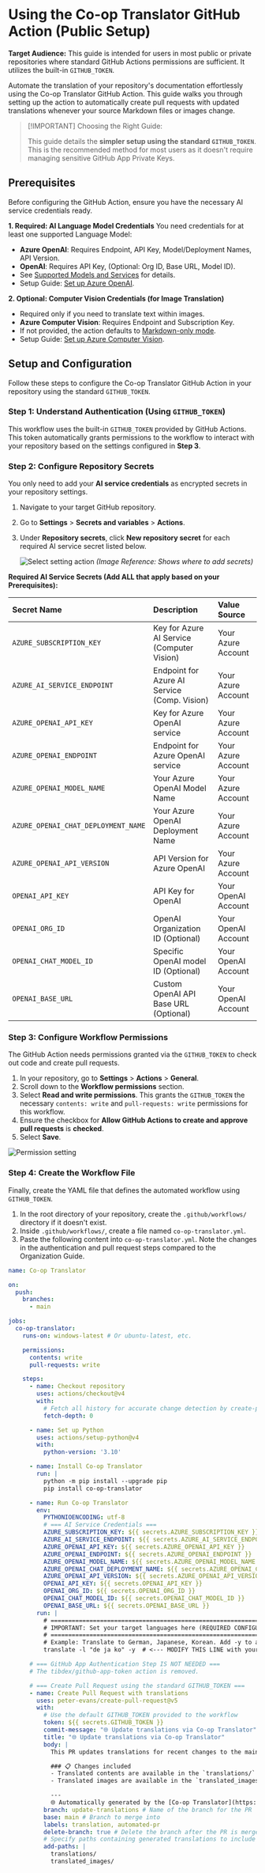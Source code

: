 # Using the Co-op Translator GitHub Action (Public Setup)

**Target Audience:** This guide is intended for users in most public or private repositories where standard GitHub Actions permissions are sufficient. It utilizes the built-in `GITHUB_TOKEN`.

Automate the translation of your repository's documentation effortlessly using the Co-op Translator GitHub Action. This guide walks you through setting up the action to automatically create pull requests with updated translations whenever your source Markdown files or images change.

> [!IMPORTANT] Choosing the Right Guide:
>
> This guide details the **simpler setup using the standard `GITHUB_TOKEN`**. This is the recommended method for most users as it doesn't require managing sensitive GitHub App Private Keys.
>

## Prerequisites

Before configuring the GitHub Action, ensure you have the necessary AI service credentials ready.

**1. Required: AI Language Model Credentials**
You need credentials for at least one supported Language Model:

- **Azure OpenAI**: Requires Endpoint, API Key, Model/Deployment Names, API Version.
- **OpenAI**: Requires API Key, (Optional: Org ID, Base URL, Model ID).
- See [Supported Models and Services](../../README.md/#-supported-models-and-services) for details.
- Setup Guide: [Set up Azure OpenAI](../set-up-resources/set-up-azure-openai.md).

**2. Optional: Computer Vision Credentials (for Image Translation)**

- Required only if you need to translate text within images.
- **Azure Computer Vision**: Requires Endpoint and Subscription Key.
- If not provided, the action defaults to [Markdown-only mode](../markdown-only-mode.md).
- Setup Guide: [Set up Azure Computer Vision](../set-up-resources/set-up-azure-computer-vision.md).

## Setup and Configuration

Follow these steps to configure the Co-op Translator GitHub Action in your repository using the standard `GITHUB_TOKEN`.

### Step 1: Understand Authentication (Using `GITHUB_TOKEN`)

This workflow uses the built-in `GITHUB_TOKEN` provided by GitHub Actions. This token automatically grants permissions to the workflow to interact with your repository based on the settings configured in **Step 3**.

### Step 2: Configure Repository Secrets

You only need to add your **AI service credentials** as encrypted secrets in your repository settings.

1.  Navigate to your target GitHub repository.
2.  Go to **Settings** > **Secrets and variables** > **Actions**.
3.  Under **Repository secrets**, click **New repository secret** for each required AI service secret listed below.

    ![Select setting action](./imgs/select-setting-action.png) *(Image Reference: Shows where to add secrets)*

**Required AI Service Secrets (Add ALL that apply based on your Prerequisites):**

| Secret Name                         | Description                               | Value Source                     |
| :---------------------------------- | :---------------------------------------- | :------------------------------- |
| `AZURE_SUBSCRIPTION_KEY`            | Key for Azure AI Service (Computer Vision)  | Your Azure Account               |
| `AZURE_AI_SERVICE_ENDPOINT`         | Endpoint for Azure AI Service (Comp. Vision) | Your Azure Account               |
| `AZURE_OPENAI_API_KEY`              | Key for Azure OpenAI service              | Your Azure Account               |
| `AZURE_OPENAI_ENDPOINT`             | Endpoint for Azure OpenAI service         | Your Azure Account               |
| `AZURE_OPENAI_MODEL_NAME`           | Your Azure OpenAI Model Name              | Your Azure Account               |
| `AZURE_OPENAI_CHAT_DEPLOYMENT_NAME` | Your Azure OpenAI Deployment Name         | Your Azure Account               |
| `AZURE_OPENAI_API_VERSION`          | API Version for Azure OpenAI              | Your Azure Account               |
| `OPENAI_API_KEY`                    | API Key for OpenAI                        | Your OpenAI Account              |
| `OPENAI_ORG_ID`                     | OpenAI Organization ID (Optional)         | Your OpenAI Account              |
| `OPENAI_CHAT_MODEL_ID`              | Specific OpenAI model ID (Optional)       | Your OpenAI Account              |
| `OPENAI_BASE_URL`                   | Custom OpenAI API Base URL (Optional)     | Your OpenAI Account              |

### Step 3: Configure Workflow Permissions

The GitHub Action needs permissions granted via the `GITHUB_TOKEN` to check out code and create pull requests.

1.  In your repository, go to **Settings** > **Actions** > **General**.
2.  Scroll down to the **Workflow permissions** section.
3.  Select **Read and write permissions**. This grants the `GITHUB_TOKEN` the necessary `contents: write` and `pull-requests: write` permissions for this workflow.
4.  Ensure the checkbox for **Allow GitHub Actions to create and approve pull requests** is **checked**.
5.  Select **Save**.

![Permission setting](./imgs/permission-setting.png)

### Step 4: Create the Workflow File

Finally, create the YAML file that defines the automated workflow using `GITHUB_TOKEN`.

1.  In the root directory of your repository, create the `.github/workflows/` directory if it doesn't exist.
2.  Inside `.github/workflows/`, create a file named `co-op-translator.yml`.
3.  Paste the following content into `co-op-translator.yml`. Note the changes in the authentication and pull request steps compared to the Organization Guide.

```yaml
name: Co-op Translator

on:
  push:
    branches:
      - main

jobs:
  co-op-translator:
    runs-on: windows-latest # Or ubuntu-latest, etc.

    permissions:
      contents: write
      pull-requests: write

    steps:
      - name: Checkout repository
        uses: actions/checkout@v4
        with:
          # Fetch all history for accurate change detection by create-pull-request
          fetch-depth: 0

      - name: Set up Python
        uses: actions/setup-python@v4
        with:
          python-version: '3.10'

      - name: Install Co-op Translator
        run: |
          python -m pip install --upgrade pip
          pip install co-op-translator

      - name: Run Co-op Translator
        env:
          PYTHONIOENCODING: utf-8
          # === AI Service Credentials ===
          AZURE_SUBSCRIPTION_KEY: ${{ secrets.AZURE_SUBSCRIPTION_KEY }}
          AZURE_AI_SERVICE_ENDPOINT: ${{ secrets.AZURE_AI_SERVICE_ENDPOINT }}
          AZURE_OPENAI_API_KEY: ${{ secrets.AZURE_OPENAI_API_KEY }}
          AZURE_OPENAI_ENDPOINT: ${{ secrets.AZURE_OPENAI_ENDPOINT }}
          AZURE_OPENAI_MODEL_NAME: ${{ secrets.AZURE_OPENAI_MODEL_NAME }}
          AZURE_OPENAI_CHAT_DEPLOYMENT_NAME: ${{ secrets.AZURE_OPENAI_CHAT_DEPLOYMENT_NAME }}
          AZURE_OPENAI_API_VERSION: ${{ secrets.AZURE_OPENAI_API_VERSION }}
          OPENAI_API_KEY: ${{ secrets.OPENAI_API_KEY }}
          OPENAI_ORG_ID: ${{ secrets.OPENAI_ORG_ID }}
          OPENAI_CHAT_MODEL_ID: ${{ secrets.OPENAI_CHAT_MODEL_ID }}
          OPENAI_BASE_URL: ${{ secrets.OPENAI_BASE_URL }}
        run: |
          # =====================================================================
          # IMPORTANT: Set your target languages here (REQUIRED CONFIGURATION)
          # =====================================================================
          # Example: Translate to German, Japanese, Korean. Add -y to auto-confirm.
          translate -l "de ja ko" -y  # <--- MODIFY THIS LINE with your desired languages

      # === GitHub App Authentication Step IS NOT NEEDED ===
      # The tibdex/github-app-token action is removed.

      # === Create Pull Request using the standard GITHUB_TOKEN ===
      - name: Create Pull Request with translations
        uses: peter-evans/create-pull-request@v5
        with:
          # Use the default GITHUB_TOKEN provided to the workflow
          token: ${{ secrets.GITHUB_TOKEN }}
          commit-message: "🌐 Update translations via Co-op Translator"
          title: "🌐 Update translations via Co-op Translator"
          body: |
            This PR updates translations for recent changes to the main branch.

            ### 📋 Changes included
            - Translated contents are available in the `translations/` directory
            - Translated images are available in the `translated_images/` directory

            ---
            🌐 Automatically generated by the [Co-op Translator](https://github.com/Azure/co-op-translator) GitHub Action.
          branch: update-translations # Name of the branch for the PR
          base: main # Branch to merge into
          labels: translation, automated-pr
          delete-branch: true # Delete the branch after the PR is merged/closed
          # Specify paths containing generated translations to include in the PR
          add-paths: |
            translations/
            translated_images/
```
